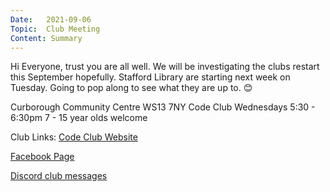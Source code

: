```yaml
---
Date:   2021-09-06
Topic:  Club Meeting
Content: Summary
---
```

Hi Everyone, trust you are all well. We will be investigating the clubs restart this September hopefully. Stafford Library are starting next week on Tuesday. Going to pop along to see what they are up to. 😊

Curborough Community Centre
WS13 7NY
Code Club
Wednesdays 5:30 - 6:30pm
7 - 15 year olds welcome

Club Links:
[Code Club Website](https://lichfield-code-club.github.io/)

[Facebook Page](https://www.facebook.com/LichfieldCoders)

[Discord club messages](https://discord.gg/szz6xGK)
